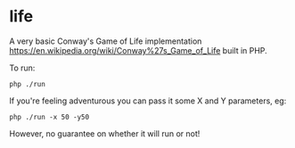 # life

A very basic Conway's Game of Life implementation https://en.wikipedia.org/wiki/Conway%27s_Game_of_Life built in PHP.

To run:
```shell
php ./run
```
If you're feeling adventurous you can pass it some X and Y parameters, eg:
```shell
php ./run -x 50 -y50
```
However, no guarantee on whether it will run or not!
